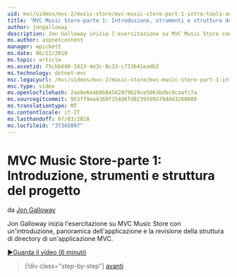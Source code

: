 ```yaml
---
uid: mvc/videos/mvc-2/music-store/mvc-music-store-part-1-intro-tools-and-project-structure
title: 'MVC Music Store-parte 1: Introduzione, strumenti e struttura del progetto | Microsoft Docs'
author: jongalloway
description: Jon Galloway inizia l'esercitazione su MVC Music Store con un'introduzione, panoramica dell'applicazione e la revisione della struttura di directory di un'applicazione MVC...
ms.author: aspnetcontent
manager: wpickett
ms.date: 06/22/2010
ms.topic: article
ms.assetid: 75cbb6d6-1823-4e3c-8c33-c733641eadb2
ms.technology: dotnet-mvc
msc.legacyurl: /mvc/videos/mvc-2/music-store/mvc-music-store-part-1-intro-tools-and-project-structure
msc.type: video
ms.openlocfilehash: 2ae8e6e4b0b04562979b29ce5063bdbc9caafc7a
ms.sourcegitcommit: 953ff9ea4369f154d6fd0239599279ddd3280009
ms.translationtype: MT
ms.contentlocale: it-IT
ms.lasthandoff: 07/03/2018
ms.locfileid: "37365097"
---
```

<a name="mvc-music-store-part-1-intro-tools-and-project-structure"></a>MVC Music Store-parte 1: Introduzione, strumenti e struttura del progetto
====================
da [Jon Galloway](https://github.com/jongalloway)

Jon Galloway inizia l'esercitazione su MVC Music Store con un'introduzione, panoramica dell'applicazione e la revisione della struttura di directory di un'applicazione MVC.

[&#9654;Guarda il video (6 minuti)](https://channel9.msdn.com/Blogs/ASP-NET-Site-Videos/mvc-music-store-part-1-intro-tools-and-project-structure)

> [!div class="step-by-step"]
> [avanti](mvc-music-store-part-2-controllers.md)
